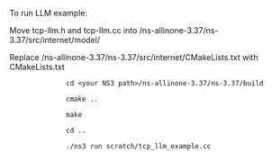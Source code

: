 To run LLM example:

Move tcp-llm.h and tcp-llm.cc into <your NS3 path>/ns-allinone-3.37/ns-3.37/src/internet/model/

Replace <your NS3 path>/ns-allinone-3.37/ns-3.37/src/internet/CMakeLists.txt with CMakeLists.txt

                  cd <your NS3 path>/ns-allinone-3.37/ns-3.37/build

                  cmake ..

                  make
                  
                  cd ..
                  
                  ./ns3 run scratch/tcp_llm_example.cc
